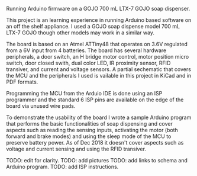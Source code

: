 Running Arduino firmware on a GOJO 700 mL LTX-7 GOJO soap dispenser.

This project is an learning experience in running Arduino based software on an
off the shelf appliance. I used a GOJO soap dispense model 700 mL LTX-7 GOJO though
other models may work in a similar way.

The board is based on an Atmel ATTiny48 that operates on 3.6V regulated from
a 6V input from 4 batteries. The board has several hardware peripherals,
a door switch, an H bridge motor control, motor position micro switch, 
door closed swith, dual color LED, IR proximity sensor, RFID transiver, 
and current and voltage sensors.  A partial sechematic that covers
the MCU and the peripherals I used is vailable in this project in KiCad
and in PDF formats.

Programming the MCU from the Arduio IDE is done using an ISP programmer
and the standard 6 ISP pins are available on the edge of the board
via unused wire pads.

To demonstrate the usability of the board I wrote a sample Arduino 
program that performs the basic functionalities of soap dispensing and 
cover aspects such as reading the sensing inputs, activating the motor
(both forward and brake modes) and using the sleep mode of the MCU
to preserve battery power. As of Dec 2018 it doesn't cover aspects
such as voltage and current sensing and using the RFID transiver. 

TODO: edit for clarity.
TODO: add pictures
TODO: add links to schema and Arduino program.
TODO: add ISP instructions.

